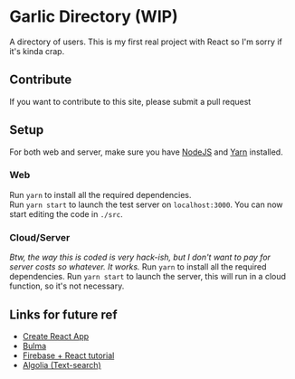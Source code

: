 # Garlic Directory (WIP)
A directory of users.
This is my first real project with React so I'm sorry if it's kinda crap.

## Contribute
If you want to contribute to this site, please submit a pull request

## Setup
For both web and server, make sure you have [NodeJS](https://nodejs.org/) and [Yarn](https://yarnpkg.com/) installed.  

### Web 
Run `yarn` to install all the required dependencies.  
Run `yarn start` to launch the test server on `localhost:3000`. You can now start editing the code in `./src`.

### Cloud/Server
*Btw, the way this is coded is very hack-ish, but I don't want to pay for server costs so whatever. It works.*
Run `yarn` to install all the required dependencies.
Run `yarn start` to launch the server, this will run in a cloud function, so it's not necessary.

## Links for future ref
- [Create React App](https://github.com/facebookincubator/create-react-app)
- [Bulma](https://bulma.io)
- [Firebase + React tutorial](https://css-tricks.com/intro-firebase-react/)
- [Algolia (Text-search)](https://firebase.google.com/docs/firestore/solutions/search)